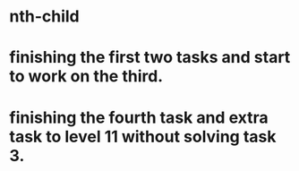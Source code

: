 # nth-child

# finishing the first two tasks and start to work on the third.

# finishing the fourth task and extra task to level 11 without solving task 3.
